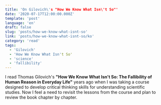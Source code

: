 ```yaml
---
title: 'On Gilovich\'s "How We Know What Isn\'t So"'
date: '2020-07-17T12:00:00.000Z'
template: 'post'
language: 'en'
draft: false
slug: 'posts/how-we-know-what-isnt-so'
link: 'posts/how-we-know-what-isnt-so/ko'
category: 'read'
tags:
  - 'Gilovich'
  - 'How We Know What Isn't So'
  - 'science'
  - 'fallibility'
---
```


I read Thomas Gilovich's **"How We Know What Isn't So: The Fallibility of Human Reason in Everyday Life"** years ago when I was taking a course designed to develop critical thinking skills for understanding scientific studies. Now I feel a need to revisit the lessons from the course and plan to review the book chapter by chapter.

